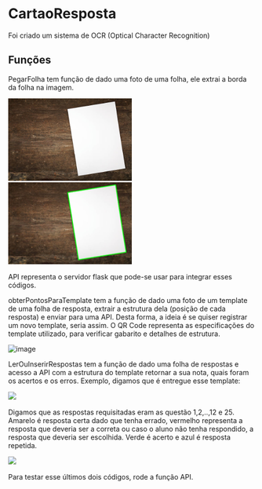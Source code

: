 # CartaoResposta
Foi criado um sistema de OCR (Optical Character Recognition)

## Funções

PegarFolha tem função de dado uma foto de uma folha, ele extrai a borda da folha na imagem.
<div>
<img src="https://github.com/germaneagle0/CartaoResposta/blob/main/PegarFolha/abcd.jpg" width="50%">
<img src="https://github.com/germaneagle0/CartaoResposta/blob/main/PegarFolha/resultado.jpg" width="50%">
</div>

API representa o servidor flask que pode-se usar para integrar esses códigos.

obterPontosParaTemplate tem a função de dado uma foto de um template de uma folha de resposta, extrair a estrutura dela (posição de cada resposta) e enviar para uma API. Desta forma, a ideia é se quiser registrar um novo template, seria assim. O QR Code representa as especificações do template utilizado, para verificar gabarito e detalhes de estrutura.

![image](https://user-images.githubusercontent.com/59073055/186453274-ff70ee87-3f2b-4f44-84c2-acc288132bb0.png)

LerOuInserirRespostas tem a função de dado uma folha de respostas e acesso a API com a estrutura do template retornar a sua nota, quais foram os acertos e os erros.
Exemplo, digamos que é entregue esse template:

<div>
<img src="https://user-images.githubusercontent.com/59073055/186457930-a47839cc-f1ad-47e4-8b81-5532d54142a0.png" width="50%">
</div>
  
Digamos que as respostas requisitadas eram as questão 1,2,..,12 e 25. Amarelo é resposta certa dado que tenha errado, vermelho representa a resposta que deveria ser a correta ou caso o aluno não tenha respondido, a resposta que deveria ser escolhida. Verde é acerto e azul é resposta repetida.
 
<div>
<img src="https://user-images.githubusercontent.com/59073055/186456719-10d4c9e7-7bf3-4902-b578-53c1e905e9b7.png" width="50%">
</div>

Para testar esse últimos dois códigos, rode a função API.
